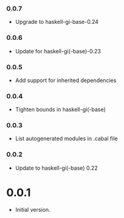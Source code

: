 ### 0.0.7

+ Upgrade to haskell-gi-base-0.24

### 0.0.6

+ Update for haskell-gi(-base)-0.23

### 0.0.5

+ Add support for inherited dependencies

### 0.0.4

+ Tighten bounds in haskell-gi(-base)

### 0.0.3

+ List autogenerated modules in .cabal file

### 0.0.2

+ Update to haskell-gi(-base) 0.22

0.0.1
=====

* Initial version.

